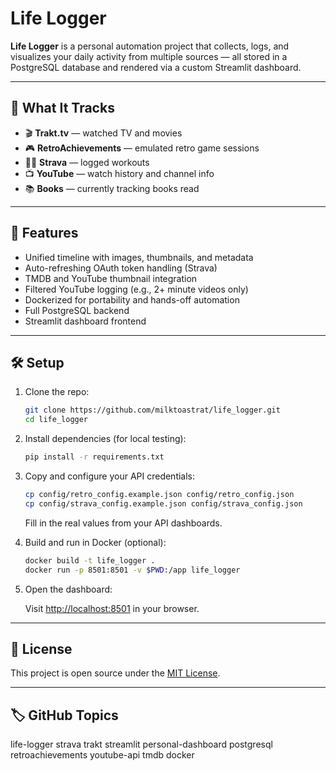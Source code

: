 # Life Logger

**Life Logger** is a personal automation project that collects, logs, and visualizes your daily activity from multiple sources — all stored in a PostgreSQL database and rendered via a custom Streamlit dashboard.

---

## 🧠 What It Tracks

- 🎬 **Trakt.tv** — watched TV and movies  
- 🎮 **RetroAchievements** — emulated retro game sessions  
- 🚴‍♂️ **Strava** — logged workouts  
- 📺 **YouTube** — watch history and channel info  
- 📚 **Books** — currently tracking books read  

---

## 🚀 Features

- Unified timeline with images, thumbnails, and metadata  
- Auto-refreshing OAuth token handling (Strava)  
- TMDB and YouTube thumbnail integration  
- Filtered YouTube logging (e.g., 2+ minute videos only)  
- Dockerized for portability and hands-off automation  
- Full PostgreSQL backend  
- Streamlit dashboard frontend  

---

## 🛠 Setup

1. Clone the repo:

    ```bash
    git clone https://github.com/milktoastrat/life_logger.git
    cd life_logger
    ```

2. Install dependencies (for local testing):

    ```bash
    pip install -r requirements.txt
    ```

3. Copy and configure your API credentials:

    ```bash
    cp config/retro_config.example.json config/retro_config.json
    cp config/strava_config.example.json config/strava_config.json
    ```

    Fill in the real values from your API dashboards.

4. Build and run in Docker (optional):

    ```bash
    docker build -t life_logger .
    docker run -p 8501:8501 -v $PWD:/app life_logger
    ```

5. Open the dashboard:

    Visit [http://localhost:8501](http://localhost:8501) in your browser.

---

## 📄 License

This project is open source under the [MIT License](LICENSE).

---

## 🏷 GitHub Topics

life-logger
strava
trakt
streamlit
personal-dashboard
postgresql
retroachievements
youtube-api
tmdb
docker


